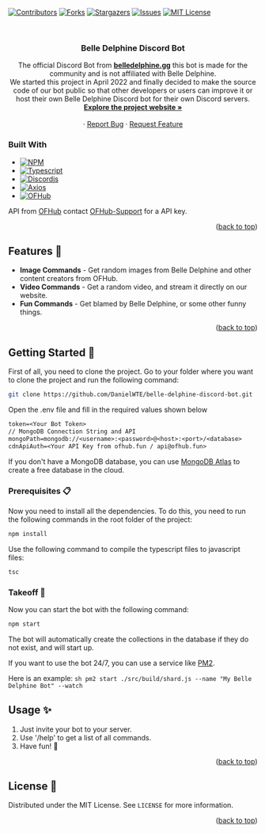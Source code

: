 <a name="readme-top"></a>

[![Contributors][contributors-shield]][contributors-url]
[![Forks][forks-shield]][forks-url]
[![Stargazers][stars-shield]][stars-url]
[![Issues][issues-shield]][issues-url]
[![MIT License][license-shield]][license-url]


<br />
<div align="center">

<h3 align="center">Belle Delphine Discord Bot</h3>

  <p align="center">
    The official Discord Bot from <a href="https://belledelphine.gg/"><strong>belledelphine.gg</strong></a> this bot is made for the community and is not affiliated with Belle Delphine.
    <br />
    We started this project in April 2022 and finally decided to make the source code of our bot public so that other developers or users can improve it or host their own Belle Delphine Discord bot for their own Discord servers.
    <br />
    <a href="https://belledelphine.gg/"><strong>Explore the project website »</strong></a>
    <br />
    <br />
    ·
    <a href="https://github.com/DanielWTE/belle-delphine-discord-bot/issues">Report Bug</a>
    ·
    <a href="https://github.com/DanielWTE/belle-delphine-discord-bot/issues">Request Feature</a>
  </p>
</div>


### Built With

* [![NPM][NPM]][NPM-url]
* [![Typescript][Typescript]][Typescript-url]
* [![Discordjs][Discordjs]][Discordjs-url]
* [![Axios][Axios]][Axios-url]
* [![OFHub][ofhub]][ofhub-url]

API from [OFHub][ofhub-url] contact [OFHub-Support][mail] for a API key.


<p align="right">(<a href="#readme-top">back to top</a>)</p>

## Features 🎀

* **Image Commands** - Get random images from Belle Delphine and other content creators from OFHub.
* **Video Commands** - Get a random video, and stream it directly on our website.
* **Fun Commands** - Get blamed by Belle Delphine, or some other funny things.


<p align="right">(<a href="#readme-top">back to top</a>)</p>


## Getting Started 🎉

First of all, you need to clone the project.
Go to your folder where you want to clone the project and run the following command:

```sh
git clone https://github.com/DanielWTE/belle-delphine-discord-bot.git
```

Open the .env file and fill in the required values shown below

```txt
token=<Your Bot Token>
// MongoDB Connection String and API
mongoPath=mongodb://<username>:<password>@<host>:<port>/<database>
cdnApiAuth=<Your API Key from ofhub.fun / api@ofhub.fun>
```

If you don't have a MongoDB database, you can use [MongoDB Atlas](https://www.mongodb.com/cloud/atlas) to create a free database in the cloud.

### Prerequisites 📋

Now you need to install all the dependencies. To do this, you need to run the following commands in the root folder of the project:

```sh
npm install
```

Use the following command to compile the typescript files to javascript files:

```sh
tsc
```

### Takeoff 🚀

Now you can start the bot with the following command:

```sh
npm start
```

The bot will automatically create the collections in the database if they do not exist, and will start up.

If you want to use the bot 24/7, you can use a service like [PM2](https://pm2.keymetrics.io/).

Here is an example:
    ```sh
    pm2 start ./src/build/shard.js --name "My Belle Delphine Bot" --watch
    ```

## Usage ✨

1. Just invite your bot to your server.
2. Use '/help' to get a list of all commands.
3. Have fun! 🎉


<p align="right">(<a href="#readme-top">back to top</a>)</p>

## License 🧾

Distributed under the MIT License. See `LICENSE` for more information.

<p align="right">(<a href="#readme-top">back to top</a>)</p>

<!-- MARKDOWN LINKS & IMAGES -->
[contributors-shield]: https://img.shields.io/github/contributors/DanielWTE/belle-delphine-discord-bot.svg?style=for-the-badge
[contributors-url]: https://github.com/DanielWTE/belle-delphine-discord-bot/graphs/contributors
[forks-shield]: https://img.shields.io/github/forks/DanielWTE/belle-delphine-discord-bot.svg?style=for-the-badge
[forks-url]: https://github.com/DanielWTE/belle-delphine-discord-bot/network/members
[stars-shield]: https://img.shields.io/github/stars/DanielWTE/belle-delphine-discord-bot.svg?style=for-the-badge
[stars-url]: https://github.com/DanielWTE/belle-delphine-discord-bot/stargazers
[issues-shield]: https://img.shields.io/github/issues/DanielWTE/belle-delphine-discord-bot.svg?style=for-the-badge
[issues-url]: https://github.com/DanielWTE/belle-delphine-discord-bot/issues
[license-shield]: https://img.shields.io/github/license/DanielWTE/belle-delphine-discord-bot.svg?style=for-the-badge
[license-url]: https://github.com/DanielWTE/belle-delphine-discord-bot/blob/main/LICENSE

[NPM]: https://img.shields.io/badge/npm-000000?style=for-the-badge&logo=npm&logoColor=white
[NPM-url]: https://www.npmjs.com/
[Typescript]: https://img.shields.io/badge/typescript-000000?style=for-the-badge&logo=typescript&logoColor=white
[Typescript-url]: https://www.typescriptlang.org/
[Discordjs]: https://img.shields.io/badge/discord.js-000000?style=for-the-badge&logo=discord&logoColor=white
[Discordjs-url]: https://discord.js.org/
[Axios]: https://img.shields.io/badge/axios-000000?style=for-the-badge&logo=axios&logoColor=white
[Axios-url]: https://axios-http.com/

[ofhub]: https://img.shields.io/badge/ofhub-000000?style=for-the-badge&logo=onlyfans&logoColor=white
[ofhub-url]: https://ofhub.fun/
[mail]: mailto:api@ofhub.fun
